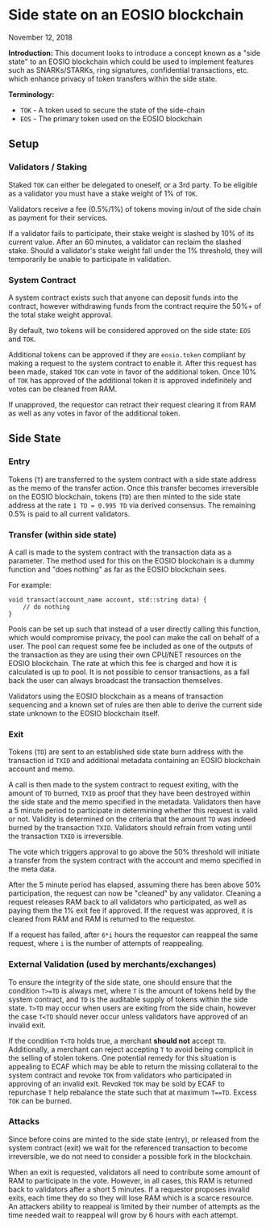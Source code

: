 # Side state on an EOSIO blockchainNovember 12, 2018**Introduction:** This document looks to introduce a concept known as a "side state" to an EOSIO blockchain which could be used to implement features such as SNARKs/STARKs, ring signatures, confidential transactions, etc. which enhance privacy of token transfers within the side state.**Terminology:**- `TOK` - A token used to secure the state of the side-chain- `EOS` - The primary token used on the EOSIO blockchain## Setup### Validators / StakingStaked `TOK` can either be delegated to oneself, or a 3rd party. To be eligible as a validator you must have a stake weight of 1% of `TOK`. Validators receive a fee (0.5%/1%) of tokens moving in/out of the side chain as payment for their services. If a validator fails to participate, their stake weight is slashed by 10% of its current value. After an 60 minutes, a validator can reclaim the slashed stake. Should a validator's stake weight fall under the 1% threshold, they will temporarily be unable to participate in validation.### System ContractA system contract exists such that anyone can deposit funds into the contract, however withdrawing funds from the contract require the 50%+ of the total stake weight approval.By default, two tokens will be considered approved on the side state: `EOS` and `TOK`.Additional tokens can be approved if they are `eosio.token` compliant by making a request to the system contract to enable it. After this request has been made, staked `TOK` can vote in favor of the additional token. Once 10% of `TOK` has approved of the additional token it is approved indefinitely and votes can be cleaned from RAM.If unapproved, the requestor can retract their request clearing it from RAM as well as any votes in favor of the additional token.## Side State### EntryTokens (`T`) are transferred to the system contract with a side state address as the memo of the transfer action. Once this transfer becomes irreversible on the EOSIO blockchain, tokens (`TD`) are then minted to the side state address at the rate `1 TD = 0.995 TD` via derived consensus. The remaining 0.5% is paid to all current validators.### Transfer (within side state)A call is made to the system contract with the transaction data as a parameter. The method used for this on the EOSIO blockchain is a dummy function and "does nothing" as far as the EOSIO blockchain sees.For example:```void transact(account_name account, std::string data) {	// do nothing}```Pools can be set up such that instead of a user directly calling this function, which would compromise privacy, the pool can make the call on behalf of a user. The pool can request some fee be included as one of the outputs of the transaction as they are using their own CPU/NET resources on the EOSIO blockchain. The rate at which this fee is charged and how it is calculated is up to pool. It is not possible to censor transactions, as a fall back the user can always broadcast the transaction themselves.Validators using the EOSIO blockchain as a means of transaction sequencing and a known set of rules are then able to derive the current side state unknown to the EOSIO blockchain itself.### ExitTokens (`TD`) are sent to an established side state burn address with the transaction id `TXID` and additional metadata containing an EOSIO blockchain account and memo.A call is then made to the system contract to request exiting, with the amount of `TD` burned, `TXID` as proof that they have been destroyed within the side state and the memo specified in the metadata. Validators then have a 5 minute period to participate in determining whether this request is valid or not. Validity is determined on the criteria that the amount `TD` was indeed burned by the transaction `TXID`. Validators should refrain from voting until the transaction `TXID` is irreversible.The vote which triggers approval to go above the 50% threshold will initiate a transfer from the system contract with the account and memo specified in the meta data.After the 5 minute period has elapsed, assuming there has been above 50% participation, the request can now be "cleaned" by any validator. Cleaning a request releases RAM back to all validators who participated, as well as paying them the 1% exit fee if approved. If the request was approved, it is cleared from RAM and RAM is returned to the requestor.If a request has failed, after `6*i` hours the requestor can reappeal the same request, where `i` is the number of attempts of reappealing.### External Validation (used by merchants/exchanges)To ensure the integrity of the side state, one should ensure that the condition `T>=TD` is always met, where `T` is the amount of tokens held by the system contract, and `TD` is the auditable supply of tokens within the side state. `T>TD` may occur when users are exiting from the side chain, however the case `T<TD` should never occur unless validators have approved of an invalid exit.If the condition `T<TD` holds true, a merchant **should not** accept `TD`. Additionally, a merchant can reject accepting `T` to avoid being complicit in the selling of stolen tokens. One potential remedy for this situation is appealing to ECAF which may be able to return the missing collateral to the system contract and revoke `TOK` from validators who participated in approving of an invalid exit. Revoked `TOK` may be sold by ECAF to repurchase `T` help rebalance the state such that at maximum `T==TD`. Excess `TOK` can be burned.### AttacksSince before coins are minted to the side state (entry), or released from the system contract (exit) we wait for the referenced transaction to become irreversible, we do not need to consider a possible fork in the blockchain.When an exit is requested, validators all need to contribute some amount of RAM to participate in the vote. However, in all cases, this RAM is returned back to validators after a short 5 minutes. If a requestor proposes invalid exits, each time they do so they will lose RAM which is a scarce resource. An attackers ability to reappeal is limited by their number of attempts as the time needed wait to reappeal will grow by 6 hours with each attempt.